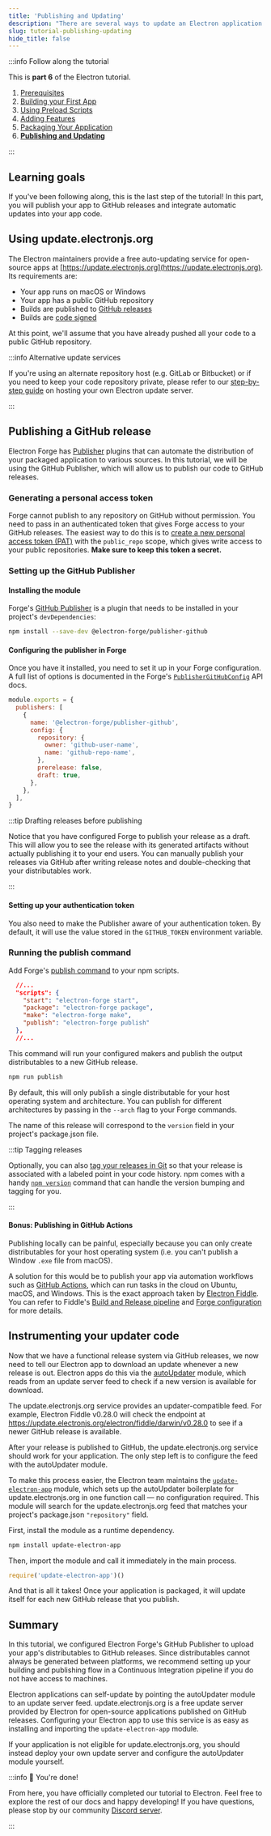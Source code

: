 ```yaml
---
title: 'Publishing and Updating'
description: "There are several ways to update an Electron application. The easiest and officially supported one is taking advantage of the built-in Squirrel framework and Electron's autoUpdater module."
slug: tutorial-publishing-updating
hide_title: false
---
```


:::info Follow along the tutorial

This is **part 6** of the Electron tutorial.

1. [Prerequisites][prerequisites]
1. [Building your First App][building your first app]
1. [Using Preload Scripts][preload]
1. [Adding Features][features]
1. [Packaging Your Application][packaging]
1. **[Publishing and Updating][updates]**

:::

## Learning goals

If you've been following along, this is the last step of the tutorial! In this part,
you will publish your app to GitHub releases and integrate automatic updates
into your app code.

## Using update.electronjs.org

The Electron maintainers provide a free auto-updating service for open-source apps
at [https://update.electronjs.org](https://update.electronjs.org). Its requirements are:

- Your app runs on macOS or Windows
- Your app has a public GitHub repository
- Builds are published to [GitHub releases]
- Builds are [code signed][code-signed]

At this point, we'll assume that you have already pushed all your
code to a public GitHub repository.

:::info Alternative update services

If you're using an alternate repository host (e.g. GitLab or Bitbucket) or if
you need to keep your code repository private, please refer to our
[step-by-step guide][update-server] on hosting your own Electron update server.

:::

## Publishing a GitHub release

Electron Forge has [Publisher] plugins that can automate the distribution
of your packaged application to various sources. In this tutorial, we will
be using the GitHub Publisher, which will allow us to publish
our code to GitHub releases.

### Generating a personal access token

Forge cannot publish to any repository on GitHub without permission. You
need to pass in an authenticated token that gives Forge access to
your GitHub releases. The easiest way to do this is to
[create a new personal access token (PAT)][new-pat]
with the `public_repo` scope, which gives write access to your public repositories.
**Make sure to keep this token a secret.**

### Setting up the GitHub Publisher

#### Installing the module

Forge's [GitHub Publisher] is a plugin that
needs to be installed in your project's `devDependencies`:

```sh npm2yarn
npm install --save-dev @electron-forge/publisher-github
```

#### Configuring the publisher in Forge

Once you have it installed, you need to set it up in your Forge
configuration. A full list of options is documented in the Forge's
[`PublisherGitHubConfig`] API docs.

```js title='forge.config.js'
module.exports = {
  publishers: [
    {
      name: '@electron-forge/publisher-github',
      config: {
        repository: {
          owner: 'github-user-name',
          name: 'github-repo-name',
        },
        prerelease: false,
        draft: true,
      },
    },
  ],
}
```

:::tip Drafting releases before publishing

Notice that you have configured Forge to publish your release as a draft.
This will allow you to see the release with its generated artifacts
without actually publishing it to your end users. You can manually
publish your releases via GitHub after writing release notes and
double-checking that your distributables work.

:::

#### Setting up your authentication token

You also need to make the Publisher aware of your authentication token.
By default, it will use the value stored in the `GITHUB_TOKEN` environment
variable.

### Running the publish command

Add Forge's [publish command] to your npm scripts.

```json {6} title='package.json'
  //...
  "scripts": {
    "start": "electron-forge start",
    "package": "electron-forge package",
    "make": "electron-forge make",
    "publish": "electron-forge publish"
  },
  //...
```

This command will run your configured makers and publish the output distributables to a new
GitHub release.

```sh npm2yarn
npm run publish
```

By default, this will only publish a single distributable for your host operating system and
architecture. You can publish for different architectures by passing in the `--arch` flag to your
Forge commands.

The name of this release will correspond to the `version` field in your project's package.json file.

:::tip Tagging releases

Optionally, you can also [tag your releases in Git][git-tag] so that your
release is associated with a labeled point in your code history. npm comes
with a handy [`npm version`](https://docs.npmjs.com/cli/v8/commands/npm-version)
command that can handle the version bumping and tagging for you.

:::

#### Bonus: Publishing in GitHub Actions

Publishing locally can be painful, especially because you can only create distributables
for your host operating system (i.e. you can't publish a Window `.exe` file from macOS).

A solution for this would be to publish your app via automation workflows
such as [GitHub Actions], which can run tasks in the
cloud on Ubuntu, macOS, and Windows. This is the exact approach taken by [Electron Fiddle].
You can refer to Fiddle's [Build and Release pipeline][fiddle-build]
and [Forge configuration][fiddle-forge-config]
for more details.

## Instrumenting your updater code

Now that we have a functional release system via GitHub releases, we now need to tell our
Electron app to download an update whenever a new release is out. Electron apps do this
via the [autoUpdater] module, which reads from an update server feed to check if a new version
is available for download.

The update.electronjs.org service provides an updater-compatible feed. For example, Electron
Fiddle v0.28.0 will check the endpoint at https://update.electronjs.org/electron/fiddle/darwin/v0.28.0
to see if a newer GitHub release is available.

After your release is published to GitHub, the update.electronjs.org service should work
for your application. The only step left is to configure the feed with the autoUpdater module.

To make this process easier, the Electron team maintains the [`update-electron-app`] module,
which sets up the autoUpdater boilerplate for update.electronjs.org in one function
call — no configuration required. This module will search for the update.electronjs.org
feed that matches your project's package.json `"repository"` field.

First, install the module as a runtime dependency.

```sh npm2yarn
npm install update-electron-app
```

Then, import the module and call it immediately in the main process.

```js title='main.js'
require('update-electron-app')()
```

And that is all it takes! Once your application is packaged, it will update itself for each new
GitHub release that you publish.

## Summary

In this tutorial, we configured Electron Forge's GitHub Publisher to upload your app's
distributables to GitHub releases. Since distributables cannot always be generated
between platforms, we recommend setting up your building and publishing flow
in a Continuous Integration pipeline if you do not have access to machines.

Electron applications can self-update by pointing the autoUpdater module to an update server feed.
update.electronjs.org is a free update server provided by Electron for open-source applications
published on GitHub releases. Configuring your Electron app to use this service is as easy as
installing and importing the `update-electron-app` module.

If your application is not eligible for update.electronjs.org, you should instead deploy your
own update server and configure the autoUpdater module yourself.

:::info 🌟 You're done!

From here, you have officially completed our tutorial to Electron. Feel free to explore the
rest of our docs and happy developing! If you have questions, please stop by our community
[Discord server].

:::

[autoupdater]: ../api/auto-updater.md
[code-signed]: ./code-signing.md
[discord server]: https://discord.gg/electronjs
[electron fiddle]: https://electronjs.org/fiddle
[fiddle-build]: https://github.com/electron/fiddle/blob/main/.github/workflows/build.yaml
[fiddle-forge-config]: https://github.com/electron/fiddle/blob/main/forge.config.js
[github actions]: https://github.com/features/actions
[github publisher]: https://www.electronforge.io/config/publishers/github
[github releases]: https://docs.github.com/en/repositories/releasing-projects-on-github/managing-releases-in-a-repository
[git-tag]: https://git-scm.com/book/en/v2/Git-Basics-Tagging
[new-pat]: https://github.com/settings/tokens/new
[publish command]: https://www.electronforge.io/cli#publish
[publisher]: https://www.electronforge.io/config/publishers
[`publishergithubconfig`]: https://js.electronforge.io/publisher/github/interfaces/publishergithubconfig
[`update-electron-app`]: https://github.com/electron/update-electron-app
[update-server]: ./updates.md

<!-- Tutorial links -->

[prerequisites]: tutorial-1-prerequisites.md
[building your first app]: tutorial-2-first-app.md
[preload]: tutorial-3-preload.md
[features]: tutorial-4-adding-features.md
[packaging]: tutorial-5-packaging.md
[updates]: tutorial-6-publishing-updating.md
